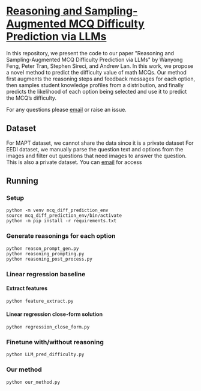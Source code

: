 # [Reasoning and Sampling-Augmented MCQ Difficulty Prediction via LLMs](https://arxiv.org/abs/2503.08551)

In this repository, we present the code to our paper "Reasoning and Sampling-Augmented MCQ Difficulty Prediction via LLMs" by Wanyong Feng, Peter Tran, Stephen Sireci, and Andrew Lan. In this work, we propose a novel method to predict the difficulty value of math MCQs. Our method first augments the reasoning steps and feedback messages for each option, then samples student knowledge profiles from a distribution, and finally predicts the likelihood of each option being selected and use it to predict the MCQ’s difficulty.

For any questions please [email](mailto:wanyongfeng@umass.edu) or raise an issue.

## Dataset
For MAPT dataset, we cannot share the data since it is a private dataset
For EEDI dataset, we manually parse the question text and options from the images and filter out questions that need images to answer the question. This is also a private dataset. You can [email](mailto:wmcnichols@umass.edu) for access

## Running

### Setup
```
python -m venv mcq_diff_prediction_env
source mcq_diff_prediction_env/bin/activate
python -m pip install -r requirements.txt
```

### Generate reasonings for each option
```
python reason_prompt_gen.py
python reasoning_prompting.py
python reasoning_post_process.py
```

### Linear regression baseline

#### Extract features
```
python feature_extract.py
```

#### Linear regression close-form solution
```
python regression_close_form.py
```

### Finetune with/without reasoning
```
python LLM_pred_difficulty.py
```

### Our method
```
python our_method.py
```

